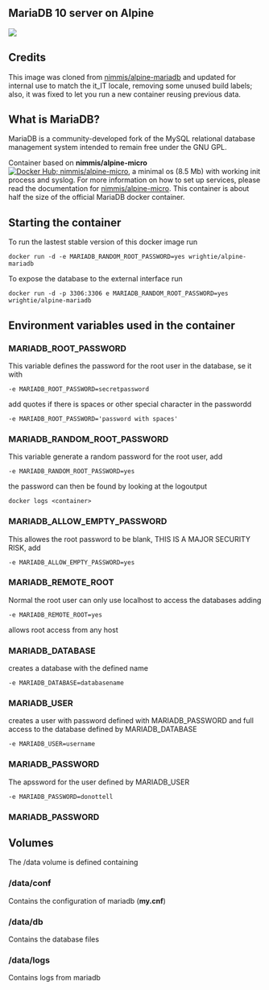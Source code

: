 ## MariaDB 10 server on Alpine

[![](https://images.microbadger.com/badges/image/wrightie/alpine-mariadb.svg)](https://microbadger.com/images/wrightie/alpine-mariadb "Get your own image badge on microbadger.com")

## Credits

This image was cloned from [nimmis/alpine-mariadb](https://hub.docker.com/r/nimmis/alpine-mariadb/) and updated for internal use to match the it_IT locale, removing some unused build labels; also, it was fixed to let you run a new container reusing previous data.

## What is MariaDB?

MariaDB is a community-developed fork of the MySQL relational database management system intended to remain free under the GNU GPL.


Container based on **nimmis/alpine-micro** [![Docker Hub; nimmis/alpine-micro](https://images.microbadger.com/badges/image/nimmis/alpine-micro.svg)](https://hub.docker.com/r/nimmis/alpine-micro/), a minimal os (8.5 Mb)  with working init process and syslog. For more information on how to set up services, please read the documentation for [nimmis/alpine-micro](https://registry.hub.docker.com/u/nimmis/alpine-micro). This container is about half the size of the official MariaDB docker container.


## Starting the container

To run the lastest stable version of this docker image run

	docker run -d -e MARIADB_RANDOM_ROOT_PASSWORD=yes wrightie/alpine-mariadb

To expose the database to the external interface run

	docker run -d -p 3306:3306 e MARIADB_RANDOM_ROOT_PASSWORD=yes wrightie/alpine-mariadb

## Environment variables used in the container

### MARIADB_ROOT_PASSWORD
This variable defines the password for the root user in the database, se it with

	-e MARIADB_ROOT_PASSWORD=secretpassword

add quotes if there is spaces or other special character in the passwordd

	-e MARIADB_ROOT_PASSWORD='password with spaces'

### MARIADB_RANDOM_ROOT_PASSWORD
This variable generate a random password for the root user, add 

	-e MARIADB_RANDOM_ROOT_PASSWORD=yes

the password can then be found by looking at the logoutput

	docker logs <container>

### MARIADB_ALLOW_EMPTY_PASSWORD
This allowes the root password to be blank, THIS IS A MAJOR SECURITY RISK, add

	-e MARIADB_ALLOW_EMPTY_PASSWORD=yes

### MARIADB_REMOTE_ROOT
Normal the root user can only use localhost to access the databases adding

	-e MARIADB_REMOTE_ROOT=yes

allows root access from any host

### MARIADB_DATABASE
creates a database with the defined name

	-e MARIADB_DATABASE=databasename

### MARIADB_USER
creates a user with password defined with MARIADB_PASSWORD and full access to the database defined by MARIADB_DATABASE

	-e MARIADB_USER=username

### MARIADB_PASSWORD
The apssword for the user defined by MARIADB_USER

	-e MARIADB_PASSWORD=donottell


### MARIADB_PASSWORD

## Volumes

The /data volume is defined containing

### /data/conf

Contains the configuration of mariadb (**my.cnf**)

### /data/db

Contains the database files

### /data/logs

Contains logs from mariadb
<!--stackedit_data:
eyJoaXN0b3J5IjpbOTUxNTQ4Njg2XX0=
-->